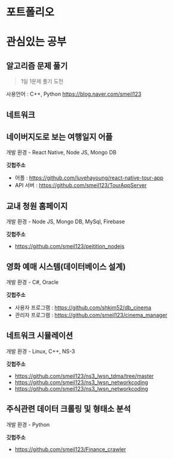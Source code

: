 # 포트폴리오

# 관심있는 공부
## 알고리즘 문제 풀기
> 1일 1문제 풀기 도전
> 
사용언어 : C++, Python
https://blog.naver.com/smeil123

## 네트워크


## 네이버지도로 보는 여행일지 어플
개발 환경 - React Native, Node JS, Mongo DB

**깃헙주소**
* 어플 : https://github.com/luvehayoung/react-native-tour-app
* API 서버 : https://github.com/smeil123/TourAppServer

## 교내 청원 홈페이지
개발 환경 - Node JS, Mongo DB, MySql, Firebase

**깃헙주소**
* https://github.com/smeil123/peitition_nodejs

## 영화 예매 시스템(데이터베이스 설계)
개발 환경 - C#, Oracle

**깃헙주소**
* 사용자 프로그램 : https://github.com/shkim52/db_cinema
* 관리자 프로그램 : https://github.com/smeil123/cinema_manager

## 네트워크 시뮬레이션
개발 환경 - Linux, C++, NS-3

**깃헙주소**
* https://github.com/smeil123/ns3_lwsn_tdma/tree/master
* https://github.com/smeil123/ns3_lwsn_networkcoding
* https://github.com/smeil123/ns3_lwsn_networkcoding

## 주식관련 데이터 크롤링 및 형태소 분석
개발 환경 - Python

**깃헙주소**
* https://github.com/smeil123/Finance_crawler
<!--stackedit_data:
eyJoaXN0b3J5IjpbMzg1NzkxMjQ1XX0=
-->